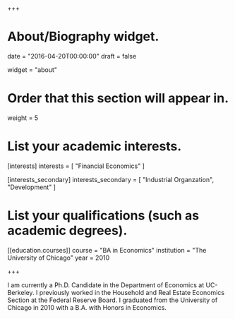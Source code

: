 +++
# About/Biography widget.

date = "2016-04-20T00:00:00"
draft = false

widget = "about"

# Order that this section will appear in.
weight = 5

# List your academic interests.
[interests]
  interests = [
    "Financial Economics"
  ]

  [interests_secondary]
  interests_secondary  = [
    "Industrial Organzation",
    "Development"
  ]

# List your qualifications (such as academic degrees).

[[education.courses]]
  course = "BA in Economics"
  institution = "The University of Chicago"
  year = 2010
 
+++



I am currently a Ph.D. Candidate in the Department of Economics at UC-Berkeley. I previously worked in the Household and Real Estate Economics Section at the Federal Reserve Board. I graduated from the University of Chicago in 2010 with a B.A. with Honors in Economics.